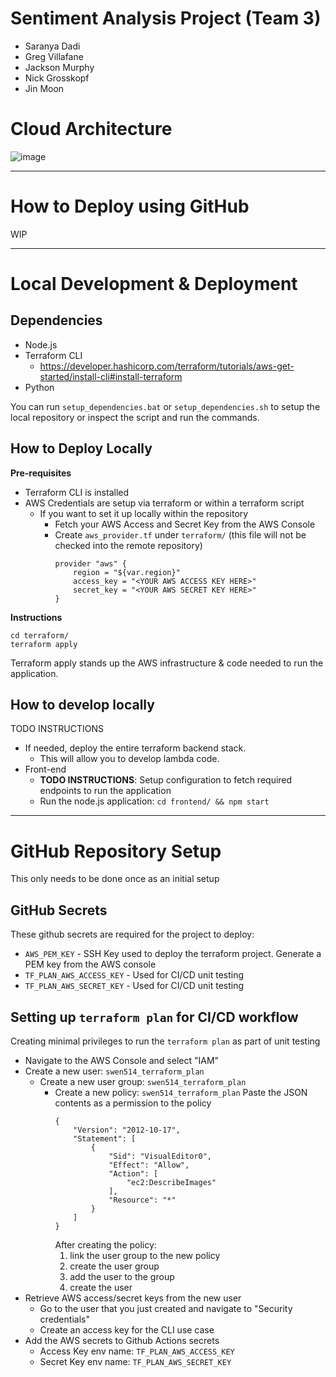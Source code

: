 # Sentiment Analysis Project (Team 3)
- Saranya Dadi
- Greg Villafane
- Jackson Murphy
- Nick Grosskopf
- Jin Moon

# Cloud Architecture
![image](https://github.com/jym2584/SWEN514-Team3/assets/67706639/521b4a72-9b17-487c-83f0-a2a8341443f4)
________________________

# How to Deploy using GitHub
WIP

__________________
# Local Development & Deployment
## Dependencies
- Node.js
- Terraform CLI
  - https://developer.hashicorp.com/terraform/tutorials/aws-get-started/install-cli#install-terraform
- Python

You can run `setup_dependencies.bat` or `setup_dependencies.sh` to setup the local repository or inspect the script and run the commands.

## How to Deploy Locally
**Pre-requisites**
- Terraform CLI is installed
- AWS Credentials are setup via terraform or within a terraform script
  - If you want to set it up locally within the repository
    - Fetch your AWS Access and Secret Key from the AWS Console
    - Create `aws_provider.tf` under `terraform/` (this file will not be checked into the remote repository)
        ```
        provider "aws" {
            region = "${var.region}"
            access_key = "<YOUR AWS ACCESS KEY HERE>"
            secret_key = "<YOUR AWS SECRET KEY HERE>"
        }
        ```

**Instructions**
```
cd terraform/
terraform apply
```

Terraform apply stands up the AWS infrastructure & code needed to run the application.

## How to develop locally
TODO INSTRUCTIONS
- If needed, deploy the entire terraform backend stack.
  - This will allow you to develop lambda code.
- Front-end
  - **TODO INSTRUCTIONS**: Setup configuration to fetch required endpoints to run the application
  - Run the node.js application: `cd frontend/ && npm start`

________________________


# GitHub Repository Setup
This only needs to be done once as an initial setup
## GitHub Secrets
These github secrets are required for the project to deploy:
- `AWS_PEM_KEY` - SSH Key used to deploy the terraform project. Generate a PEM key from the AWS console 
- `TF_PLAN_AWS_ACCESS_KEY` - Used for CI/CD unit testing
- `TF_PLAN_AWS_SECRET_KEY` - Used for CI/CD unit testing

## Setting up `terraform plan` for CI/CD workflow
Creating minimal privileges to run the `terraform plan` as part of unit testing
- Navigate to the AWS Console and select "IAM"
- Create a new user: `swen514_terraform_plan`
    - Create a new user group: `swen514_terraform_plan`
        - Create a new policy: `swen514_terraform_plan`
            Paste the JSON contents as a permission to the policy
            ```
            {
                "Version": "2012-10-17",
                "Statement": [
                    {
                        "Sid": "VisualEditor0",
                        "Effect": "Allow",
                        "Action": [
                            "ec2:DescribeImages"
                        ],
                        "Resource": "*"
                    }
                ]
            }
            ```
            After creating the policy:
            1) link the user group to the new policy
            2) create the user group
            3) add the user to the group
            4) create the user
- Retrieve AWS access/secret keys from the new user
    - Go to the user that you just created and navigate to "Security credentials"
    - Create an access key for the CLI use case
- Add the AWS secrets to Github Actions secrets
    - Access Key env name: `TF_PLAN_AWS_ACCESS_KEY`
    - Secret Key env name: `TF_PLAN_AWS_SECRET_KEY`
